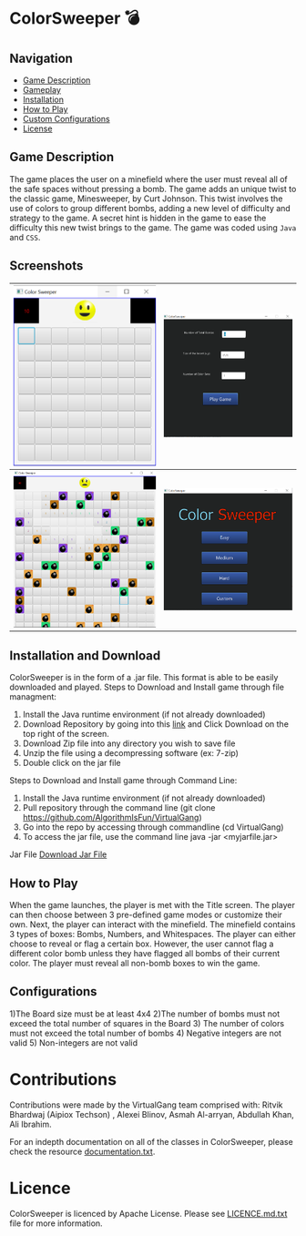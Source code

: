 # ColorSweeper 💣

## Navigation
- [Game Description](https://github.com/AlgorithmIsFun/VirtualGang#game-description)
- [Gameplay](https://github.com/AlgorithmIsFun/VirtualGang#screenshots)
- [Installation](https://github.com/AlgorithmIsFun/VirtualGang#installation-and-download)
- [How to Play](https://github.com/AlgorithmIsFun/VirtualGang#how-to-play)
- [Custom Configurations](https://github.com/AlgorithmIsFun/VirtualGang#configurations)
- [License](https://github.com/AlgorithmIsFun/VirtualGang#license)



## Game Description
The game places the user on a minefield where the user must reveal all of the safe spaces without pressing a bomb. The game adds an unique twist to the classic game, Minesweeper, by Curt Johnson. This twist involves the use of colors to group different bombs, adding a new level of difficulty and strategy to the game. A secret hint is hidden in the game to ease the difficulty this new twist brings to the game. The game was coded using `Java` and `CSS`.

## Screenshots

| ![Screen 1](https://github.com/AlgorithmIsFun/VirtualGang/blob/master/ScreenShots/Capture.PNG) | ![Screen 2](https://github.com/AlgorithmIsFun/VirtualGang/blob/master/ScreenShots/Custom.PNG) |
|---------------------------------------------|---------------------------------------------|
| ![Screen 3](https://github.com/AlgorithmIsFun/VirtualGang/blob/master/ScreenShots/Game_Over.PNG) | ![Screen 4](https://github.com/AlgorithmIsFun/VirtualGang/blob/master/ScreenShots/Start.PNG) |

## Installation and Download
ColorSweeper is in the form of a .jar file. This format is able to be easily downloaded and played.
Steps to Download and Install game through file managment:
1. Install the Java runtime environment (if not already downloaded)
2. Download Repository by going into this [link](https://github.com/AlgorithmIsFun/VirtualGang) and Click Download on the top right of the screen.
3. Download Zip file into any directory you wish to save file
4. Unzip the file using a decompressing software (ex: 7-zip)
3. Double click on the jar file 

Steps to Download and Install game through Command Line:
1. Install the Java runtime environment (if not already downloaded)
2. Pull repository through the command line (git clone https://github.com/AlgorithmIsFun/VirtualGang)
3. Go into the repo by accessing through commandline (cd VirtualGang) 
3. To access the jar file, use the command line java -jar <myjarfile.jar>

Jar File
<a class="github-button" href="https://github.com/AlgorithmIsFun/VirtualGang/releases/tag/v1.0" >Download Jar File</a>

## How to Play
When the game launches, the player is met with the Title screen. The player can then choose between 3 pre-defined game modes or customize their own. Next, the player can interact with the minefield. The minefield contains 3 types of boxes: Bombs, Numbers, and Whitespaces. The player can either choose to reveal or flag a certain box. However, the user cannot flag a different color bomb unless they have flagged all bombs of their current color. The player must reveal all non-bomb boxes to win the game.

## Configurations
1)The Board size must be at least 4x4
2)The number of bombs must not exceed the total number of squares in the Board
3) The number of colors must not exceed the total number of bombs
4) Negative integers are not valid
5) Non-integers are not valid

# Contributions
Contributions were made by the VirtualGang team comprised with: Ritvik Bhardwaj (Aipiox Techson) , Alexei Blinov, Asmah Al-arryan, Abdullah Khan, Ali Ibrahim.

For an indepth documentation on all of the classes in ColorSweeper, please check the resource [documentation.txt](https://github.com/AlgorithmIsFun/VirtualGang/blob/master/documentation.txt).

# Licence
ColorSweeper is licenced by Apache License. Please see [LICENCE.md.txt](https://github.com/AlgorithmIsFun/VirtualGang/blob/master/LICENCE.md.txt) file for more information.
